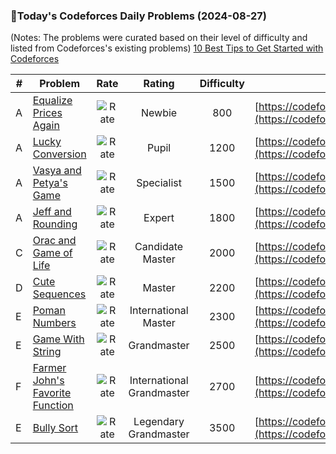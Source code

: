 ### 🌟Today's Codeforces Daily Problems (2024-08-27)
(Notes: The problems were curated based on their level of difficulty and listed from Codeforces's existing problems)
[10 Best Tips to Get Started with Codeforces](https://github.com/ika9810/Codeforces-Daily-Problems/blob/main/10%20Best%20Tips%20to%20Get%20Started%20with%20Codeforces.md)

| # | Problem | Rate| Rating | Difficulty | Contest |
|---| ----- | :--------: | :----------: | :----------: | ---------- |
|A|[Equalize Prices Again](https://codeforces.com/contest/1234/problem/A)|![Rate](https://img.shields.io/badge/Newbie-800-lightgrey)|Newbie|800|[https://codeforces.com/contest/1234](https://codeforces.com/contest/1234)|
|A|[Lucky Conversion](https://codeforces.com/contest/145/problem/A)|![Rate](https://img.shields.io/badge/Pupil-1200-brightgreen)|Pupil|1200|[https://codeforces.com/contest/145](https://codeforces.com/contest/145)|
|A|[Vasya and Petya's Game](https://codeforces.com/contest/576/problem/A)|![Rate](https://img.shields.io/badge/Specialist-1500-9cf)|Specialist|1500|[https://codeforces.com/contest/576](https://codeforces.com/contest/576)|
|A|[Jeff and Rounding](https://codeforces.com/contest/351/problem/A)|![Rate](https://img.shields.io/badge/Expert-1800-blue)|Expert|1800|[https://codeforces.com/contest/351](https://codeforces.com/contest/351)|
|C|[Orac and Game of Life](https://codeforces.com/contest/1349/problem/C)|![Rate](https://img.shields.io/badge/Candidate%20Master-2000-blueviolet)|Candidate Master|2000|[https://codeforces.com/contest/1349](https://codeforces.com/contest/1349)|
|D|[Cute Sequences](https://codeforces.com/contest/1166/problem/D)|![Rate](https://img.shields.io/badge/Master-2200-orange)|Master|2200|[https://codeforces.com/contest/1166](https://codeforces.com/contest/1166)|
|E|[Poman Numbers](https://codeforces.com/contest/1411/problem/E)|![Rate](https://img.shields.io/badge/International%20Master-2300-orange)|International Master|2300|[https://codeforces.com/contest/1411](https://codeforces.com/contest/1411)|
|E|[Game With String](https://codeforces.com/contest/1221/problem/E)|![Rate](https://img.shields.io/badge/Grandmaster-2500-red)|Grandmaster|2500|[https://codeforces.com/contest/1221](https://codeforces.com/contest/1221)|
|F|[Farmer John's Favorite Function](https://codeforces.com/contest/1942/problem/F)|![Rate](https://img.shields.io/badge/International%20Grandmaster-2700-red)|International Grandmaster|2700|[https://codeforces.com/contest/1942](https://codeforces.com/contest/1942)|
|E|[Bully Sort](https://codeforces.com/contest/1830/problem/E)|![Rate](https://img.shields.io/badge/Legendary%20Grandmaster-3500-red)|Legendary Grandmaster|3500|[https://codeforces.com/contest/1830](https://codeforces.com/contest/1830)|
